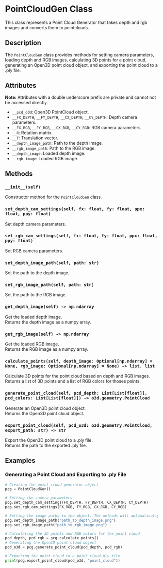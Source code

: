 # PointCloudGen Class

This class represents a Point Cloud Generator that takes depth and rgb images and converts them to pointclouds.

## Description

The `PointCloudGen` class provides methods for setting camera parameters, loading depth and RGB images, calculating 3D points for a point cloud, generating an Open3D point cloud object, and exporting the point cloud to a .ply file.

## Attributes

**Note:** Attributes with a double underscore prefix are private and cannot not be accessed directly.

- `__pcd_o3d`: Open3D PointCloud object.
- `__FX_DEPTH`, `__FY_DEPTH`, `__CX_DEPTH`, `__CY_DEPTH`: Depth camera parameters.
- `__FX_RGB`, `__FY_RGB`, `__CX_RGB`, `__CY_RGB`: RGB camera parameters.
- `__R`: Rotation matrix.
- `__T`: Translation vector.
- `__depth_image_path`: Path to the depth image.
- `__rgb_image_path`: Path to the RGB image.
- `__depth_image`: Loaded depth image.
- `__rgb_image`: Loaded RGB image.

## Methods

### `__init__(self)`

Constructor method for the `PointCloudGen` class.

### `set_depth_cam_settings(self, fx: float, fy: float, ppx: float, ppy: float)`

Set depth camera parameters.

### `set_rgb_cam_settings(self, fx: float, fy: float, ppx: float, ppy: float)`

Set RGB camera parameters.

### `set_depth_image_path(self, path: str)`

Set the path to the depth image.

### `set_rgb_image_path(self, path: str)`

Set the path to the RGB image.

### `get_depth_image(self) -> np.ndarray`

Get the loaded depth image.  
Returns the depth image as a numpy array.

### `get_rgb_image(self) -> np.ndarray`

Get the loaded RGB image.  
Returns the RGB image as a numpy array.

### `calculate_points(self, depth_image: Optional[np.ndarray] = None, rgb_image: Optional[np.ndarray] = None) -> list, list`

Calculate 3D points for the point cloud based on depth and RGB images.  
Returns a list of 3D points and a list of RGB colors for thoses points.

### `generate_point_cloud(self, pcd_depth: List[List[float]], pcd_colors: List[List[float]]) -> o3d.geometry.PointCloud`

Generate an Open3D point cloud object.  
Returns the Open3D point cloud object.

### `export_point_cloud(self, pcd_o3d: o3d.geometry.PointCloud, export_path: str) -> str`

Export the Open3D point cloud to a .ply file.  
Returns the path to the exported .ply file.

## Examples

### Generating a Point Cloud and Exporting to .ply File

```python
# Creating the point cloud generator object
pcg = PointCloudGen()

# Setting the camera parameters
pcg.set_depth_cam_settings(FX_DEPTH, FY_DEPTH, CX_DEPTH, CY_DEPTH)
pcg.set_rgb_cam_settings(FX_RGB, FY_RGB, CX_RGB, CY_RGB)

# Setting the image paths to the object. The methods will automatically read the images
pcg.set_depth_image_path("path_to_depth_image.png")
pcg.set_rgb_image_path("path_to_rgb_image.png")

# Calculating the 3D points and RGB colors for the point cloud
pcd_depth, pcd_rgb = pcg.calculate_points()
# Generating the Open3D point cloud object
pcd_o3d = pcg.generate_point_cloud(pcd_depth, pcd_rgb)

# Exporting the point cloud to a point_cloud.ply file
print(pcg.export_point_cloud(pcd_o3d, "point_cloud"))
```